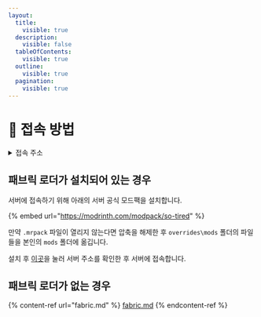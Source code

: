 ```yaml
---
layout:
  title:
    visible: true
  description:
    visible: false
  tableOfContents:
    visible: true
  outline:
    visible: true
  pagination:
    visible: true
---
```


# 🍞 접속 방법

<details>

<summary>접속 주소</summary>

```markdown
tired.fun
```

</details>

## 패브릭 로더가 설치되어 있는 경우

서버에 접속하기 위해 아래의 서버 공식 모드팩을 설치합니다.

{% embed url="https://modrinth.com/modpack/so-tired" %}

만약 `.mrpack` 파일이 열리지 않는다면 압축을 해제한 후 `overrides\mods` 폴더의 파일들을 본인의 `mods` 폴더에 옮깁니다.

설치 후 [이곳](../start/about.md#undefined)을 눌러 서버 주소를 확인한 후 서버에 접속합니다.

## 패브릭 로더가 없는 경우

{% content-ref url="fabric.md" %}
[fabric.md](fabric.md)
{% endcontent-ref %}

